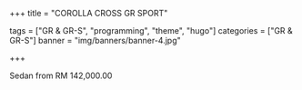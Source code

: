 +++
title = "COROLLA CROSS GR SPORT"

tags = ["GR & GR-S", "programming", "theme", "hugo"]
categories = ["GR & GR-S"]
banner = "img/banners/banner-4.jpg"

+++

Sedan from RM 142,000.00
